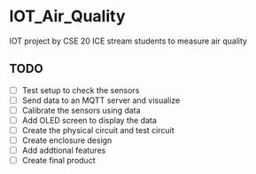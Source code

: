 # IOT_Air_Quality

IOT project by CSE 20 ICE stream students to measure air quality

## TODO
- [ ] Test setup to check the sensors
- [ ] Send data to an MQTT server and visualize
- [ ] Calibrate the sensors using data
- [ ] Add OLED screen to display the data
- [ ] Create the physical circuit and test circuit
- [ ] Create enclosure design
- [ ] Add addtional features
- [ ] Create final product
